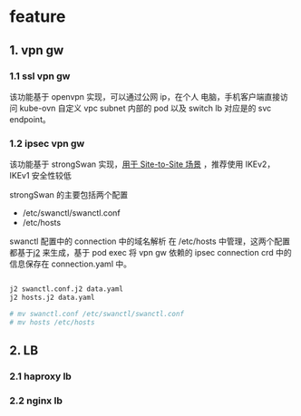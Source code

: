 # feature

## 1. vpn gw

### 1.1 ssl vpn gw

该功能基于 openvpn 实现，可以通过公网 ip，在个人 电脑，手机客户端直接访问 kube-ovn 自定义 vpc subnet 内部的 pod 以及 switch lb 对应是的 svc endpoint。

### 1.2 ipsec vpn gw

该功能基于 strongSwan 实现，[用于 Site-to-Site 场景](https://github.com/strongswan/strongswan#site-to-site-case) ，推荐使用 IKEv2， IKEv1 安全性较低

strongSwan 的主要包括两个配置

- /etc/swanctl/swanctl.conf
- /etc/hosts

swanctl 配置中的 connection 中的域名解析 在 /etc/hosts 中管理，这两个配置都基于[j2](https://github.com/kolypto/j2cli) 来生成，基于 pod exec 将 vpn gw 依赖的 ipsec connection crd 中的信息保存在 connection.yaml 中。

``` bash

j2 swanctl.conf.j2 data.yaml
j2 hosts.j2 data.yaml

# mv swanctl.conf /etc/swanctl/swanctl.conf
# mv hosts /etc/hosts
```

## 2. LB

### 2.1 haproxy lb

### 2.2 nginx lb
